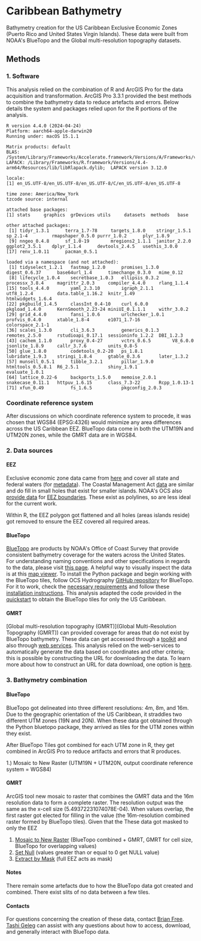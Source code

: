 # Caribbean Bathymetry
Bathymetry creation for the US Caribbean Exclusive Economic Zones (Puerto Rico and United States Virgin Islands). These data were built from 
NOAA's BlueTopo and the Global multi-resolution topography datasets.

## Methods
### 1. Software
This analysis relied on the combination of R and ArcGIS Pro for the data acquisition and transformation. ArcGIS Pro 3.3.1 provided the best methods to combine the bathymetry data to reduce artefacts and errors.
Below details the system and packages relied upon for the R portions of the analysis.

```
R version 4.4.0 (2024-04-24)
Platform: aarch64-apple-darwin20
Running under: macOS 15.1.1

Matrix products: default
BLAS:   /System/Library/Frameworks/Accelerate.framework/Versions/A/Frameworks/vecLib.framework/Versions/A/libBLAS.dylib 
LAPACK: /Library/Frameworks/R.framework/Versions/4.4-arm64/Resources/lib/libRlapack.dylib;  LAPACK version 3.12.0

locale:
[1] en_US.UTF-8/en_US.UTF-8/en_US.UTF-8/C/en_US.UTF-8/en_US.UTF-8

time zone: America/New_York
tzcode source: internal

attached base packages:
[1] stats     graphics  grDevices utils     datasets  methods   base     

other attached packages:
 [1] tidyr_1.3.1      terra_1.7-78     targets_1.8.0    stringr_1.5.1    sp_2.1-4         rmapshaper_0.5.0 purrr_1.0.2      plyr_1.8.9      
 [9] nngeo_0.4.8      sf_1.0-19        mregions2_1.1.1  janitor_2.2.0    ggplot2_3.5.1    dplyr_1.1.4      devtools_2.4.5   usethis_3.0.0   
[17] renv_1.0.11      pacman_0.5.1    

loaded via a namespace (and not attached):
 [1] tidyselect_1.2.1   fastmap_1.2.0      promises_1.3.0     digest_0.6.37      base64url_1.4      timechange_0.3.0   mime_0.12         
 [8] lifecycle_1.0.4    secretbase_1.0.3   ellipsis_0.3.2     processx_3.8.4     magrittr_2.0.3     compiler_4.4.0     rlang_1.1.4       
[15] tools_4.4.0        yaml_2.3.10        igraph_2.1.1       utf8_1.2.4         data.table_1.16.2  knitr_1.49         htmlwidgets_1.6.4 
[22] pkgbuild_1.4.5     classInt_0.4-10    curl_6.0.0         pkgload_1.4.0      KernSmooth_2.23-24 miniUI_0.1.1.1     withr_3.0.2       
[29] grid_4.4.0         fansi_1.0.6        urlchecker_1.0.1   profvis_0.4.0      xtable_1.8-4       e1071_1.7-16       colorspace_2.1-1  
[36] scales_1.3.0       cli_3.6.3          generics_0.1.3     remotes_2.5.0      rstudioapi_0.17.1  sessioninfo_1.2.2  DBI_1.2.3         
[43] cachem_1.1.0       proxy_0.4-27       vctrs_0.6.5        V8_6.0.0           jsonlite_1.8.9     callr_3.7.6        units_0.8-5       
[50] glue_1.8.0         codetools_0.2-20   ps_1.8.1           lubridate_1.9.3    stringi_1.8.4      gtable_0.3.6       later_1.3.2       
[57] munsell_0.5.1      tibble_3.2.1       pillar_1.9.0       htmltools_0.5.8.1  R6_2.5.1           shiny_1.9.1        evaluate_1.0.1    
[64] lattice_0.22-6     backports_1.5.0    memoise_2.0.1      snakecase_0.11.1   httpuv_1.6.15      class_7.3-22       Rcpp_1.0.13-1     
[71] xfun_0.49          fs_1.6.5           pkgconfig_2.0.3   
```

### Coordinate reference system
After discussions on which coordinate reference system to procede, it was chosen that WGS84 (EPSG:4326) would minimize any area differences across the US Caribbean EEZ. BlueTopo data come in both the UTM19N and UTM20N zones, while the GMRT data are in WGS84.

### 2. Data sources
#### EEZ
Exclusive economic zone data came from [here](https://marinecadastre.gov/downloads/data/mc/FederalStateWaters.zip) and cover all state and federal waters (for [metadata](https://www.fisheries.noaa.gov/inport/item/54383)). The Coastal Management Act [data](https://hub.marinecadastre.gov/datasets/noaa::coastal-zone-management-act/about) are similar and do fill in small holes that exist for smaller islands.
NOAA's OCS also [provide data](https://nauticalcharts.noaa.gov/data/us-maritime-limits-and-boundaries.html) for [EEZ boundaries](https://maritimeboundaries.noaa.gov/downloads/USMaritimeLimitsAndBoundariesSHP.zip). These exist as polylines, so are less ideal for the current work.

Within R, the EEZ polygon got flattened and all holes (areas islands reside) got removed to ensure the EEZ covered all required areas.

#### BlueTopo
[BlueTopo](https://nauticalcharts.noaa.gov/data/bluetopo.html) are products by NOAA's Office of Coast Survey that provide consistent bathymetry coverage for the waters across the United States. For understanding naming conventions and other specifications in regards to the data, please visit [this page](https://nauticalcharts.noaa.gov/data/bluetopo_specs.html).
A helpful way to visually inspect the data is at this [map viewer](https://nowcoast.noaa.gov/). To install the Python package and begin working with the BlueTopo tiles, follow OCS Hydrography [GitHub repository](https://github.com/noaa-ocs-hydrography/BlueTopo) for BlueTopo. For it to work, check the [necessary requirements](https://github.com/noaa-ocs-hydrography/BlueTopo#requirements) and follow these [installation instructions](https://github.com/noaa-ocs-hydrography/BlueTopo#installation).
This analysis adapted the code provided in the [quickstart](https://github.com/noaa-ocs-hydrography/BlueTopo?tab=readme-ov-file#quickstart) to obtain the BlueTopo tiles for only the US Caribbean.

#### GMRT
[Global multi-resolution topography (GMRT)](Global Multi-Resolution Topography (GMRT)) can provided coverage for areas that do not exist by BlueTopo bathymetry. These data can get accessed through a [toolkit](https://www.gmrt.org/GMRTMapTool/) and also through [web services](https://www.gmrt.org/services/index.php). This analysis relied on the web-services to automatically generate the data based on coordinates and other criteria; this is possible by constructing the URL for downloading the data. To learn more about how to construct an URL for data download, one option is [here](https://www.gmrt.org/services/gridserverinfo.php#!/services/getGMRTGrid).

### 3. Bathymetry combination
#### BlueTopo
BlueTopo got delineated into three different resolutions: 4m, 8m, and 16m. Due to the geographic orientation of the US Caribbean, it straddles two different UTM zones (19N and 20N). When these data
got obtained through the Python bluetopo package, they arrived as tiles for the UTM zones within they exist. 

After BlueTopo Tiles got combined for each UTM zone in R, they get combined in ArcGIS Pro to reduce artifacts and errors that R produces.

1.) Mosaic to New Raster (UTM19N + UTM20N, output coordinate reference system = WGS84)

#### GMRT
ArcGIS tool new mosaic to raster that combines the GMRT data and the 16m resolution data to form a complete raster. The resolution output was the same as the x-cell size (5.49372231074078E-04). When values overlap, the first raster got elected for filling in the value (the 16m-resolution combined raster formed by BlueTopo tiles). Given that the These data got masked to only the EEZ

1. [Mosaic to New Raster](https://pro.arcgis.com/en/pro-app/latest/tool-reference/data-management/mosaic-to-new-raster.htm) (BlueTopo combined + GMRT, GMRT for cell size, BlueTopo for overlapping values)
2. [Set Null](https://pro.arcgis.com/en/pro-app/latest/tool-reference/spatial-analyst/set-null.htm) (values greater than or equal to 0 get NULL value)
3. [Extract by Mask](https://pro.arcgis.com/en/pro-app/latest/tool-reference/spatial-analyst/extract-by-mask.htm) (full EEZ acts as mask)

#### Notes
There remain some artefacts due to how the BlueTopo data got created and combined. There exist slits of no data between a few tiles.

#### Contacts
For questions concerning the creation of these data, contact [Brian Free](mailto:brian.free@gmail.com).
[Tashi Geleg](mailto:phuntsok.geleg@noaa.gov) can assist with any questions about how to access, download, and generally interact with BlueTopo data.
